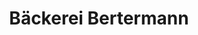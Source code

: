 ---
title: "Bäckerei Bertermann"
url: /minden/baeckerei-bertermann-lahder-strasse/
shop: Bäckerei
---